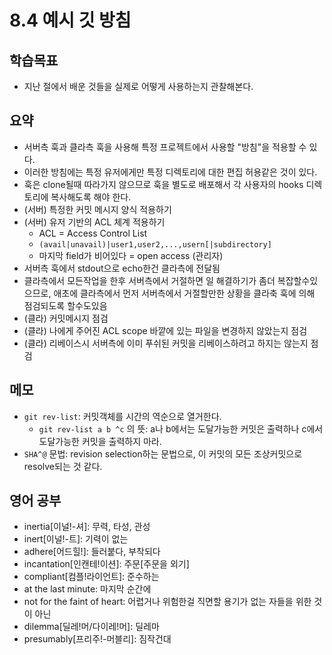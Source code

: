 # 8.4 예시 깃 방침

## 학습목표
- 지난 절에서 배운 것들을 실제로 어떻게 사용하는지 관찰해본다.

## 요약
- 서버측 훅과 클라측 훅을 사용해 특정 프로젝트에서 사용할 "방침"을 적용할 수 있다.
- 이러한 방침에는 특정 유저에게만 특정 디렉토리에 대한 편집 허용같은 것이 있다.
- 훅은 clone될때 따라가지 않으므로 훅을 별도로 배포해서 각 사용자의 hooks 디렉토리에 복사해도록 해야 한다.
- (서버) 특정한 커밋 메시지 양식 적용하기
- (서버) 유저 기반의 ACL 체계 적용하기
   - ACL = Access Control List
   - `(avail|unavail)|user1,user2,...,usern[|subdirectory]`
   - 마지막 field가 비어있다 = open access (관리자)
- 서버측 훅에서 stdout으로 echo한건 클라측에 전달됨
- 클라측에서 모든작업을 한후 서버측에서 거절하면 일 해결하기가 좀더 복잡할수있으므로, 애초에 클라측에서 먼저 서버측에서 거절할만한 상황을 클라축 훅에 의해 점검되도록 할수도있음
- (클라) 커밋메시지 점검
- (클라) 나에게 주어진 ACL scope 바깥에 있는 파일을 변경하지 않았는지 점검
- (클라) 리베이스시 서버측에 이미 푸쉬된 커밋을 리베이스하려고 하지는 않는지 점검

## 메모
- `git rev-list`: 커밋객체를 시간의 역순으로 열거한다.
   - `git rev-list a b ^c` 의 뜻: a나 b에서는 도달가능한 커밋은 출력하나 c에서 도달가능한 커밋을 출력하지 마라.
- `SHA^@` 문법: revision selection하는 문법으로, 이 커밋의 모든 조상커밋으로 resolve되는 것 같다.

## 영어 공부
- inertia[이널!-셔]: 무력, 타성, 관성
- inert[이널!-트]: 기력이 없는
- adhere[어드힐!]: 들러붙다, 부착되다
- incantation[인캔테!이션]: 주문[주문을 외기]
- compliant[컴플!라이언트]: 준수하는
- at the last minute: 마지막 순간에
- not for the faint of heart: 어렵거나 위험한걸 직면할 용기가 없는 자들을 위한 것이 아닌
- dilemma[딜레!머/다이레!머]: 딜레마
- presumably[프리주!-머블리]: 짐작건대
